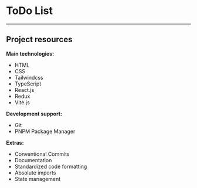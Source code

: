 # ToDo List

---

## Project resources

**Main technologies:**
- HTML
- CSS
- Tailwindcss
- TypeScript
- React.js
- Redux
- Vite.js

**Development support:**
- Git
- PNPM Package Manager

**Extras:**
- Conventional Commits
- Documentation
- Standardized code formatting
- Absolute imports
- State management